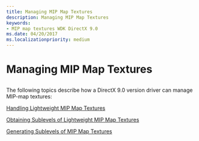 ```yaml
---
title: Managing MIP Map Textures
description: Managing MIP Map Textures
keywords:
- MIP map textures WDK DirectX 9.0
ms.date: 04/20/2017
ms.localizationpriority: medium
---
```


# Managing MIP Map Textures


## <span id="ddk_managing_mip_map_textures_gg"></span><span id="DDK_MANAGING_MIP_MAP_TEXTURES_GG"></span>


The following topics describe how a DirectX 9.0 version driver can manage MIP-map textures:

[Handling Lightweight MIP Map Textures](handling-lightweight-mip-map-textures.md)

[Obtaining Sublevels of Lightweight MIP Map Textures](obtaining-sublevels-of-lightweight-mip-map-textures.md)

[Generating Sublevels of MIP Map Textures](generating-sublevels-of-mip-map-textures.md)

 

 





